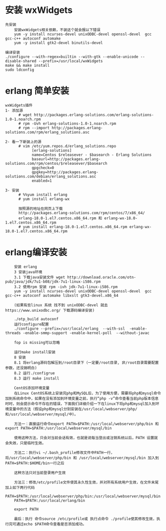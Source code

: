 # 安装 wxWidgets
    先安装 
        安装wxWidgets相关依赖，不装这个就会报以下错误
        yum -y install ncurses-devel unixODBC-devel openssl-devel  gcc gcc-c++ autoconf automake
        yum -y install gtk2-devel binutils-devel
          
    编译安装 
    ./configure --with-regex=builtin --with-gtk --enable-unicode --disable-shared --prefix=/usr/local/wxWidgets
    make && make install  
    sudo ldconfig      
    
# erlang 简单安装 
    wxWidgets插件
    1- 添加源
          # wget http://packages.erlang-solutions.com/erlang-solutions-1.0-1.noarch.rpm
          # rpm -Uvh erlang-solutions-1.0-1.noarch.rpm
          # rpm --import http://packages.erlang-solutions.com/rpm/erlang_solutions.asc
    
    2- 看一下新装上的源
          # vim /etc/yum.repos.d/erlang_solutions.repo
                [erlang-solutions]
                name=Centos $releasever - $basearch - Erlang Solutions
                baseurl=http://packages.erlang-solutions.com/rpm/centos/$releasever/$basearch
                gpgcheck=0
                gpgkey=http://packages.erlang-solutions.com/debian/erlang_solutions.asc
                enabled=1
    
    3- 安装
          # %%yum install erlang 
		  #	yum install erlang-wx
    
          按照源的地址在网页上下载
          http://packages.erlang-solutions.com/rpm/centos/7/x86_64/
          erlang-18.0-1.el7.centos.x86_64.rpm 和 erlang-wx-18.0-1.el7.centos.x86_64.rpm
          # yum install erlang-18.0-1.el7.centos.x86_64.rpm erlang-wx-18.0-1.el7.centos.x86_64.rpm    
    
# erlang编译安装
        安装 erlang
        3 安装java环境 
        3.1 下载java安装文件 wget http://download.oracle.com/otn-pub/java/jdk/7u1-b08/jdk-7u1-linux-i586.rpm 
        3.2 使用rpm 安装 rpm -ivh jdk-7u1-linux-i586.rpm 
        yum -y install ncurses-devel unixODBC-devel openssl-devel  gcc gcc-c++ autoconf automake libxslt gtk3-devel.x86_64 
        
        (如果有些linux 系统 找不到 unixODBC-devel 就去 https://www.unixodbc.org/ 下载源码编译安装)

        ./otp_build autoconf
        运行configure配置 
        ./configure --prefix=/usr/local/erlang  --with-ssl  -enable-threads -enable-smmp-support -enable-kernel-poll  --without-javac
        
        fop is missing可以忽略
        
        运行make install安装 
        8 安装 
        8.1 将erlang源码包解压到/root目录下（一定要/root目录, 非/root目录需要配置参数，还没搞明白) 
        8.2 运行./configrue 
        8.3 运行 make install 
        
        CentOS添加环境变量
        在Linux CentOS系统上安装完php和MySQL后，为了使用方便，需要将php和mysql命令加到系统命令中，如果在没有添加到环境变量之前，执行“php -v”命令查看当前php版本信息时时，则会提示命令不存在的错误，下面我们详细介绍一下在linux下将php和mysql加入到环境变量中的方法（假设php和mysql分别安装在/usr/local/webserver/php/和/usr/local/webserver/mysql/中）。
        
        方法一：直接运行命令export PATH=$PATH:/usr/local/webserver/php/bin 和 export PATH=$PATH:/usr/local/webserver/mysql/bin
        
        使用这种方法，只会对当前会话有效，也就是说每当登出或注销系统以后，PATH 设置就会失效，只是临时生效。
        
        方法二：执行vi ~/.bash_profile修改文件中PATH一行，将/usr/local/webserver/php/bin 和 /usr/local/webserver/mysql/bin 加入到PATH=$PATH:$HOME/bin一行之后
        
        这种方法只对当前登录用户生效
        
        方法三：修改/etc/profile文件使其永久性生效，并对所有系统用户生效，在文件末尾加上如下两行代码
        PATH=$PATH:/usr/local/webserver/php/bin:/usr/local/webserver/mysql/bin
        PATH=$PATH:/usr/local/erlang/bin

        export PATH
        
        最后：执行 命令source /etc/profile或 执行点命令 ./profile使其修改生效，执行完可通过echo $PATH命令查看是否添加成功。